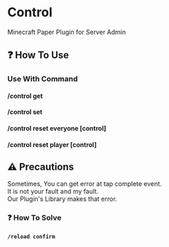 # Control
Minecraft Paper Plugin for Server Admin

## ❓ How To Use

### Use With Command

#### /control get <player> <control>
#### /control set <player> <control> <value>
#### /control reset everyone [control]
#### /control reset player <player> [control]

## ⚠️ Precautions

Sometimes, You can get error at tap complete event.<br/>
It is not your fault and my fault.<br/>
Our Plugin's Library makes that error.<br/>

### ❓ How To Solve

#### `/reload confirm`
